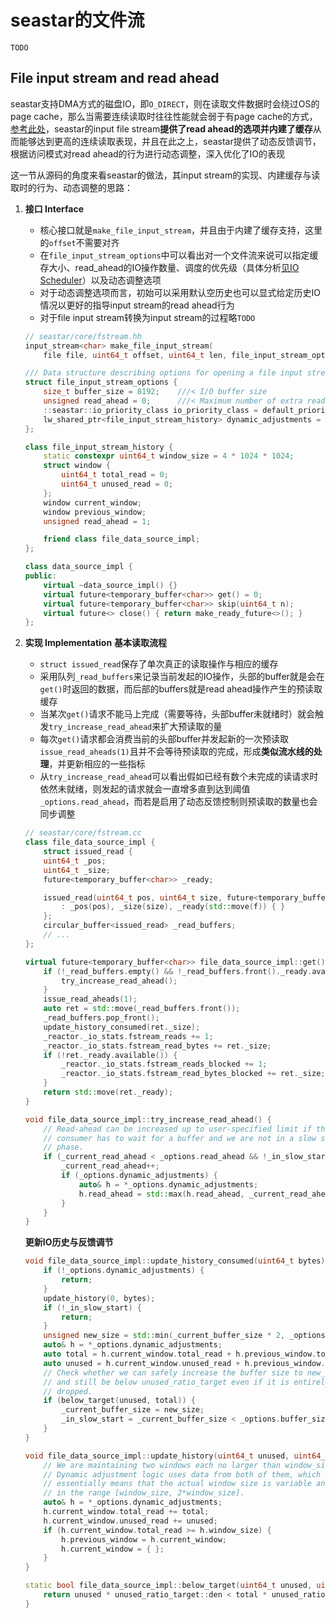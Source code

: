# seastar的文件流

`TODO`

## File input stream and read ahead

seastar支持DMA方式的磁盘IO，即`O_DIRECT`，则在读取文件数据时会绕过OS的page cache，那么当需要连续读取时往往性能就会弱于有page cache的方式，[参考此处](https://github.com/JasonYuchen/notes/blob/master/linux/io_uring.md#modern-storage-is-plenty-fast-it-is-the-apis-that-are-bad)，seastar的input file stream**提供了read ahead的选项并内建了缓存**从而能够达到更高的连续读取表现，并且在此之上，seastar提供了动态反馈调节，根据访问模式对read ahead的行为进行动态调整，深入优化了IO的表现

这一节从源码的角度来看seastar的做法，其input stream的实现、内建缓存与读取时的行为、动态调整的思路：

1. **接口 Interface**
   - 核心接口就是`make_file_input_stream`，并且由于内建了缓存支持，这里的`offset`不需要对齐
   - 在`file_input_stream_options`中可以看出对一个文件流来说可以指定缓存大小、read_ahead的IO操作数量、调度的优先级（具体分析[见IO Scheduler](https://github.com/JasonYuchen/notes/blob/master/seastar/Disk_IO_Scheduler.md#%E4%BC%98%E5%85%88%E7%BA%A7-priority-classes-in-scylla)）以及动态调整选项
   - 对于动态调整选项而言，初始可以采用默认空历史也可以显式给定历史IO情况以更好的指导input stream的read ahead行为
   - 对于file input stream转换为input stream的过程略`TODO`

    ```C++
    // seastar/core/fstream.hh
    input_stream<char> make_file_input_stream(
        file file, uint64_t offset, uint64_t len, file_input_stream_options options = {});
    
    /// Data structure describing options for opening a file input stream
    struct file_input_stream_options {
        size_t buffer_size = 8192;    ///< I/O buffer size
        unsigned read_ahead = 0;      ///< Maximum number of extra read-ahead operations
        ::seastar::io_priority_class io_priority_class = default_priority_class();
        lw_shared_ptr<file_input_stream_history> dynamic_adjustments = { }; ///< Input stream history, if null dynamic adjustments are disabled
    };

    class file_input_stream_history {
        static constexpr uint64_t window_size = 4 * 1024 * 1024;
        struct window {
            uint64_t total_read = 0;
            uint64_t unused_read = 0;
        };
        window current_window;
        window previous_window;
        unsigned read_ahead = 1;

        friend class file_data_source_impl;
    };

    class data_source_impl {
    public:
        virtual ~data_source_impl() {}
        virtual future<temporary_buffer<char>> get() = 0;
        virtual future<temporary_buffer<char>> skip(uint64_t n);
        virtual future<> close() { return make_ready_future<>(); }
    };
    ```

2. **实现 Implementation**
   **基本读取流程**
   - `struct issued_read`保存了单次真正的读取操作与相应的缓存
   - 采用队列`_read_buffers`来记录当前发起的IO操作，头部的buffer就是会在`get()`时返回的数据，而后部的buffers就是read ahead操作产生的预读取缓存
   - 当某次`get()`请求不能马上完成（需要等待，头部buffer未就绪时）就会触发`try_increase_read_ahead`来扩大预读取的量
   - 每次`get()`请求都会消费当前的头部buffer并发起新的一次预读取`issue_read_aheads(1)`且并不会等待预读取的完成，形成**类似流水线的处理**，并更新相应的一些指标
   - 从`try_increase_read_ahead`可以看出假如已经有数个未完成的读请求时依然未就绪，则发起的请求就会一直增多直到达到阈值`_options.read_ahead`，而若是启用了动态反馈控制则预读取的数量也会同步调整

    ```C++
    // seastar/core/fstream.cc
    class file_data_source_impl {
        struct issued_read {
        uint64_t _pos;
        uint64_t _size;
        future<temporary_buffer<char>> _ready;

        issued_read(uint64_t pos, uint64_t size, future<temporary_buffer<char>> f)
            : _pos(pos), _size(size), _ready(std::move(f)) { }
        };
        circular_buffer<issued_read> _read_buffers;
        // ...
    };

    virtual future<temporary_buffer<char>> file_data_source_impl::get() override {
        if (!_read_buffers.empty() && !_read_buffers.front()._ready.available()) {
            try_increase_read_ahead();
        }
        issue_read_aheads(1);
        auto ret = std::move(_read_buffers.front());
        _read_buffers.pop_front();
        update_history_consumed(ret._size);
        _reactor._io_stats.fstream_reads += 1;
        _reactor._io_stats.fstream_read_bytes += ret._size;
        if (!ret._ready.available()) {
            _reactor._io_stats.fstream_reads_blocked += 1;
            _reactor._io_stats.fstream_read_bytes_blocked += ret._size;
        }
        return std::move(ret._ready);
    }

    void file_data_source_impl::try_increase_read_ahead() {
        // Read-ahead can be increased up to user-specified limit if the
        // consumer has to wait for a buffer and we are not in a slow start
        // phase.
        if (_current_read_ahead < _options.read_ahead && !_in_slow_start) {
            _current_read_ahead++;
            if (_options.dynamic_adjustments) {
                auto& h = *_options.dynamic_adjustments;
                h.read_ahead = std::max(h.read_ahead, _current_read_ahead);
            }
        }
    }
    ```

    **更新IO历史与反馈调节**


    ```C++
    void file_data_source_impl::update_history_consumed(uint64_t bytes) {
        if (!_options.dynamic_adjustments) {
            return;
        }
        update_history(0, bytes);
        if (!_in_slow_start) {
            return;
        }
        unsigned new_size = std::min(_current_buffer_size * 2, _options.buffer_size);
        auto& h = *_options.dynamic_adjustments;
        auto total = h.current_window.total_read + h.previous_window.total_read + new_size;
        auto unused = h.current_window.unused_read + h.previous_window.unused_read + new_size;
        // Check whether we can safely increase the buffer size to new_size
        // and still be below unused_ratio_target even if it is entirely
        // dropped.
        if (below_target(unused, total)) {
            _current_buffer_size = new_size;
            _in_slow_start = _current_buffer_size < _options.buffer_size;
        }
    }

    void file_data_source_impl::update_history(uint64_t unused, uint64_t total) {
        // We are maintaining two windows each no larger than window_size.
        // Dynamic adjustment logic uses data from both of them, which
        // essentially means that the actual window size is variable and
        // in the range [window_size, 2*window_size].
        auto& h = *_options.dynamic_adjustments;
        h.current_window.total_read += total;
        h.current_window.unused_read += unused;
        if (h.current_window.total_read >= h.window_size) {
            h.previous_window = h.current_window;
            h.current_window = { };
        }
    }

    static bool file_data_source_impl::below_target(uint64_t unused, uint64_t total) {
        return unused * unused_ratio_target::den < total * unused_ratio_target::num;
    }
    ```
